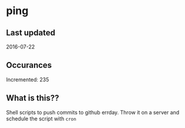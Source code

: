 # ping

## Last updated
2016-07-22

## Occurances
Incremented: 235

## What is this?? 
Shell scripts to push commits to github errday. Throw it on a server and schedule the script with `cron`
